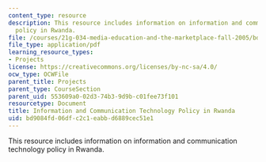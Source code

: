 ```yaml
---
content_type: resource
description: This resource includes information on information and communication technology
  policy in Rwanda.
file: /courses/21g-034-media-education-and-the-marketplace-fall-2005/bd9084fd06dfc2c1eabbd6889cec51e1_MIT21G_034F05_ictpolicyrwa.pdf
file_type: application/pdf
learning_resource_types:
- Projects
license: https://creativecommons.org/licenses/by-nc-sa/4.0/
ocw_type: OCWFile
parent_title: Projects
parent_type: CourseSection
parent_uid: 553609a0-02d3-74b3-9d9b-c01fee73f101
resourcetype: Document
title: Information and Communication Technology Policy in Rwanda
uid: bd9084fd-06df-c2c1-eabb-d6889cec51e1
---
```

This resource includes information on information and communication technology policy in Rwanda.